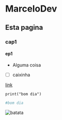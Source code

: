 # MarceloDev
## Esta pagina
### cap1
#### ep1
- Alguma coisa
- [ ] caixinha

[link](https://github.com/godotengine/godot)
  
``print("bom dia")``

```python
#bom dia
```

![batata](https://github.com/EricHideaki/DevMarcelo/assets/153871481/9bd126d9-28f0-429c-8e63-5843e4926729)
